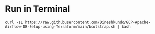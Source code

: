 # Run in Terminal
```
curl -sL https://raw.githubusercontent.com/Dineshkundo/GCP-Apache-Airflow-DB-Setup-using-Terraform/main/bootstrap.sh | bash
```
